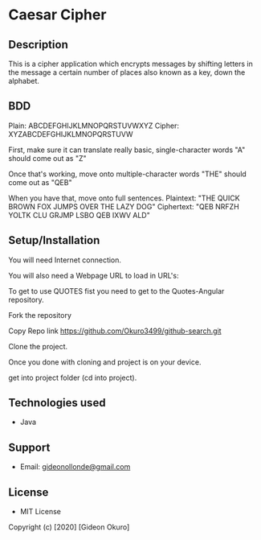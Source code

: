 # Caesar Cipher

## Description
This is a cipher application which encrypts messages by shifting letters in the message a certain number of places also known as a key, down the alphabet.

## BDD
Plain:    ABCDEFGHIJKLMNOPQRSTUVWXYZ
Cipher:   XYZABCDEFGHIJKLMNOPQRSTUVW

First, make sure it can translate really basic, single-character words
 "A" should come out as "Z"

Once that's working, move onto multiple-character words
"THE" should come out as "QEB"

When you have that, move onto full sentences.
Plaintext: "THE QUICK BROWN FOX JUMPS OVER THE LAZY DOG"
Ciphertext: "QEB NRFZH YOLTK CLU GRJMP LSBO QEB IXWV ALD"

## Setup/Installation
You will need Internet connection.

You will also need a Webpage URL to load in URL's:

To get to use QUOTES fist you need to get to the Quotes-Angular repository.

Fork the repository

Copy Repo link https://github.com/Okuro3499/github-search.git

Clone the project.

Once you done with cloning and project is on your device.

get into project folder (cd into project).

## Technologies used
 * Java

## Support
 * Email: gideonollonde@gmail.com

## License
 * MIT License

Copyright (c) [2020] [Gideon Okuro]